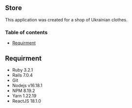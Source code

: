 ## Store
This application was created for a shop of Ukrainian clothes.

### Table of contents
* [Requirment](#requirment)

## Requirment
* Ruby 3.2.1
* Rails 7.0.4
* Git
* Nodejs v16.18.1
* NPM 8.19.2
* Yarn 1.22.19
* ReactJS 18.1.0